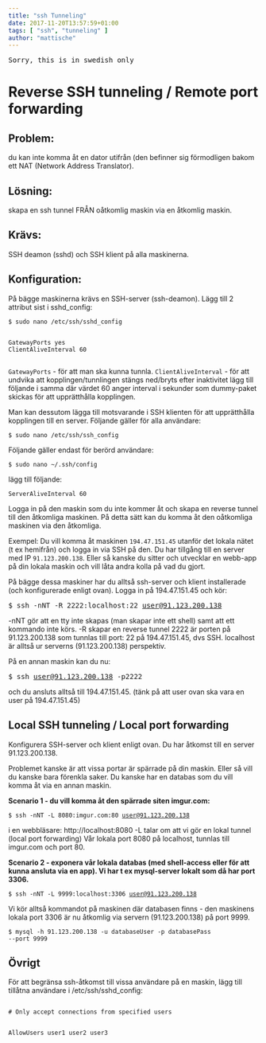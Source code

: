 ```yaml
---
title: "ssh Tunneling"
date: 2017-11-20T13:57:59+01:00
tags: [ "ssh", "tunneling" ]
author: "mattische"
---
```


<pre>Sorry, this is in swedish only</pre>

# Reverse SSH tunneling / Remote port forwarding

## Problem:
du kan inte komma åt en dator utifrån (den befinner sig förmodligen bakom ett NAT (Network Address Translator).

## Lösning:
skapa en ssh tunnel FRÅN oåtkomlig maskin via en åtkomlig maskin.

## Krävs:
SSH deamon (sshd) och SSH klient på alla maskinerna.

## Konfiguration:
På bägge maskinerna krävs en SSH-server (ssh-deamon).
Lägg till 2 attribut sist i sshd_config:

<code>$ sudo nano /etc/ssh/sshd_config</code>

<pre><code class="bash">
GatewayPorts yes 
ClientAliveInterval 60

</code></pre>

<code>GatewayPorts</code> - för att man ska kunna tunnla.
<code>ClientAliveInterval</code> - för att undvika att kopplingen/tunnlingen stängs ned/bryts efter inaktivitet lägg till följande i samma 
där värdet 60 anger interval i sekunder som dummy-paket skickas för att upprätthålla kopplingen.


Man kan dessutom lägga till motsvarande i SSH klienten för att upprätthålla kopplingen till en server.
Följande gäller för alla användare:

<code>$ sudo nano /etc/ssh/ssh_config</code>

Följande gäller endast för berörd användare:

<code>$ sudo nano ~/.ssh/config</code>

lägg till följande:

<code>ServerAliveInterval 60</code>


Logga in på den maskin som du inte kommer åt och skapa en reverse tunnel till den åtkomliga maskinen.
På detta sätt kan du komma åt den oåtkomliga maskinen via den åtkomliga.

Exempel:
Du vill komma åt maskinen <code>194.47.151.45</code> utanför det lokala nätet (t ex hemifrån) och logga in via SSH på den.
Du har tillgång till en server med IP <code>91.123.200.138</code>.
Eller så kanske du sitter och utvecklar en webb-app på din lokala maskin och vill låta andra kolla på vad du gjort.

På bägge dessa maskiner har du alltså ssh-server och klient installerade (och konfigurerade enligt ovan).
Logga in på 194.47.151.45 och kör:

<kbd>$ ssh -nNT -R 2222:localhost:22 user@91.123.200.138</kbd>

-nNT gör att en tty inte skapas (man skapar inte ett shell) samt att ett kommando inte körs.
-R skapar en reverse tunnel
2222 är porten på 91.123.200.138 som tunnlas till port:
22 på 194.47.151.45, dvs SSH.
localhost är alltså ur serverns (91.123.200.138) perspektiv.


På en annan maskin kan du nu:

<kbd>$ ssh user@91.123.200.138 -p2222</kbd>

och du ansluts alltså till 194.47.151.45.
(tänk på att user ovan ska vara en user på 194.47.151.45)


## Local SSH tunneling / Local port forwarding

Konfigurera SSH-server och klient enligt ovan.
Du har åtkomst till en server 91.123.200.138.

Problemet kanske är att vissa portar är spärrade på din maskin. Eller så vill du kanske bara förenkla saker.
Du kanske har en databas som du vill komma åt via en annan maskin.

<b> Scenario 1 - du vill komma åt den spärrade siten imgur.com:</b>

<code>$ ssh -nNT -L 8080:imgur.com:80 user@91.123.200.138</code>

i en webbläsare: http://localhost:8080
-L talar om att vi gör en lokal tunnel (local port forwarding)
Vår lokala port 8080 på localhost, tunnlas till imgur.com och port 80.

<b> Scenario 2 - exponera vår lokala databas (med shell-access eller för att kunna ansluta via en app). Vi har t ex mysql-server lokalt som då har port 3306.</b>


<code>$ ssh -nNT -L 9999:localhost:3306 user@91.123.200.138</code>

Vi kör alltså kommandot på maskinen där databasen finns - den maskinens lokala port 3306 är nu åtkomlig via servern (91.123.200.138) på port 9999.


<code>$ mysql -h 91.123.200.138 -u databaseUser -p databasePass --port 9999</code>


## Övrigt
För att begränsa ssh-åtkomst till vissa användare på en maskin, lägg till tillåtna användare i /etc/ssh/sshd_config:


<code>
# Only accept connections from specified users


AllowUsers user1 user2 user3
</code>
